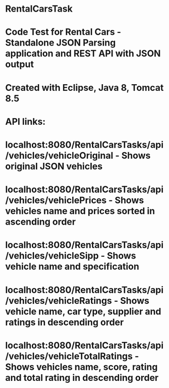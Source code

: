 # RentalCarsTask
# Code Test for Rental Cars - Standalone JSON Parsing application and REST API with JSON output

# Created with Eclipse, Java 8, Tomcat 8.5

# API links:
# localhost:8080/RentalCarsTasks/api/vehicles/vehicleOriginal - Shows original JSON vehicles
# localhost:8080/RentalCarsTasks/api/vehicles/vehiclePrices - Shows vehicles name and prices sorted in ascending order
# localhost:8080/RentalCarsTasks/api/vehicles/vehicleSipp - Shows vehicle name and specification
# localhost:8080/RentalCarsTasks/api/vehicles/vehicleRatings - Shows vehicle name, car type, supplier and ratings in descending order
# localhost:8080/RentalCarsTasks/api/vehicles/vehicleTotalRatings - Shows vehicles name, score, rating and total rating in descending order
